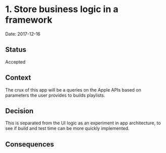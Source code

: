 # 1. Store business logic in a framework

Date: 2017-12-16

## Status

Accepted

## Context
The crux of this app will be a queries on the Apple APIs based on parameters the user provides to builds playlists. 

## Decision

This is separated from the UI logic as an experiment in app architecture, to see if build and test time can be more quickly implemented.

## Consequences


